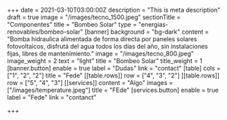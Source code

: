 +++
date = 2021-03-10T03:00:00Z
description = "This is meta description"
draft = true
image = "/images/tecno_1500.jpeg"
sectionTitle = "Componentes"
title = "Bombeo Solar"
type = "energias-renovables/bombeo-solar"
[banner]
background = "bg-dark"
content = "Bomba hidraulica alimentada de forma directa por paneles solares fotovoltaicos, disfrutá del agua todos los días del año, sin instalaciones  fijas, libres de mantenimiento."
image = "/images/tecno_800.jpeg"
image_weight = 2
text = "light"
title = "Bombeo Solar"
title_weight = 1
[banner.button]
enable = true
label = "Dudas"
link = "contact"
[table]
cols = ["1", "2", "2"]
title = "Fede"
[[table.rows]]
row = ["4", "3", "2"]
[[table.rows]]
row = ["5", "4", "3"]
[[services]]
content = "Algo"
images = ["/images/temperature.jpeg"]
title = "FEde"
[services.button]
enable = true
label = "Fede"
link = "contanct"

+++
